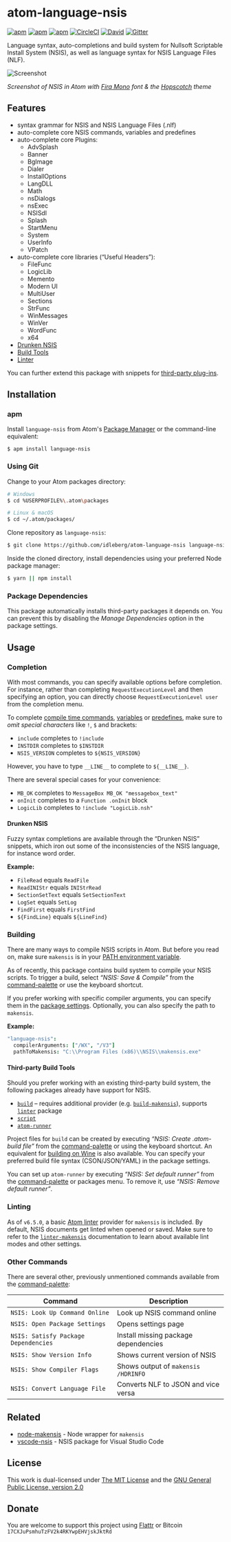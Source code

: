 # atom-language-nsis

[![apm](https://flat.badgen.net/apm/license/language-nsis)](https://atom.io/packages/language-nsis)
[![apm](https://flat.badgen.net/apm/v/language-nsis)](https://atom.io/packages/language-nsis)
[![apm](https://flat.badgen.net/apm/dl/language-nsis)](https://atom.io/packages/language-nsis)
[![CircleCI](https://flat.badgen.net/circleci/github/idleberg/atom-language-nsis)](https://circleci.com/gh/idleberg/atom-language-nsis)
[![David](https://flat.badgen.net/david/dep/idleberg/atom-language-nsis)](https://david-dm.org/idleberg/atom-language-nsis)
[![Gitter](https://flat.badgen.net/badge/chat/on%20gitter/ff69b4)](https://gitter.im/NSIS-Dev/Atom)

Language syntax, auto-completions and build system for Nullsoft Scriptable Install System (NSIS), as well as language syntax for NSIS Language Files (NLF).

![Screenshot](https://raw.github.com/idleberg/atom-language-nsis/master/screenshot.gif)

*Screenshot of NSIS in Atom with [Fira Mono](http://mozilla.github.io/Fira/) font & the [Hopscotch](https://atom.io/themes/hopscotch) theme*

## Features

* syntax grammar for NSIS and NSIS Language Files (.nlf)
* auto-complete core NSIS commands, variables and predefines
* auto-complete core Plugins:
    * AdvSplash
    * Banner
    * BgImage
    * Dialer
    * InstallOptions
    * LangDLL
    * Math
    * nsDialogs
    * nsExec
    * NSISdl
    * Splash
    * StartMenu
    * System
    * UserInfo
    * VPatch
* auto-complete core libraries (“Useful Headers”):
    * FileFunc
    * LogicLib
    * Memento
    * Modern UI
    * MultiUser
    * Sections
    * StrFunc
    * WinMessages
    * WinVer
    * WordFunc
    * x64
* [Drunken NSIS](https://github.com/idleberg/atom-language-nsis#drunken-nsis)
* [Build Tools](https://github.com/idleberg/atom-language-nsis#building)
* [Linter](https://github.com/idleberg/atom-language-nsis#linting)

You can further extend this package with snippets for [third-party plug-ins](https://atom.io/packages/nsis-plugins).

## Installation

### apm

Install `language-nsis` from Atom's [Package Manager](http://flight-manual.atom.io/using-atom/sections/atom-packages/) or the command-line equivalent:

`$ apm install language-nsis`

### Using Git

Change to your Atom packages directory:

```bash
# Windows
$ cd %USERPROFILE%\.atom\packages

# Linux & macOS
$ cd ~/.atom/packages/
```

Clone repository as `language-nsis`:

```bash
$ git clone https://github.com/idleberg/atom-language-nsis language-nsis
```

Inside the cloned directory, install dependencies using your preferred Node package manager:

```bash
$ yarn || npm install
```

### Package Dependencies

This package automatically installs third-party packages it depends on. You can prevent this by disabling the *Manage Dependencies* option in the package settings.

## Usage

### Completion

With most commands, you can specify available options before completion. For instance, rather than completing `RequestExecutionLevel` and then specifying an option, you can directly choose `RequestExecutionLevel user` from the completion menu.

To complete [compile time commands](http://nsis.sourceforge.net/Docs/Chapter5.html#), [variables](http://nsis.sourceforge.net/Docs/Chapter4.html#varother) or [predefines](http://nsis.sourceforge.net/Docs/Chapter5.html#comppredefines), make sure to *omit special characters* like `!`, `$` and brackets:

* `include` completes to `!include`
* `INSTDIR` completes to `$INSTDIR`
* `NSIS_VERSION` completes to `${NSIS_VERSION}`

However, you have to type `__LINE__` to complete to `${__LINE__}`.

There are several special cases for your convenience:

* `MB_OK` completes to `MessageBox MB_OK "messagebox_text"`
* `onInit` completes to a `Function .onInit` block
* `LogicLib` completes to `!include "LogicLib.nsh"`

#### Drunken NSIS

Fuzzy syntax completions are available through the “Drunken NSIS” snippets, which iron out some of the inconsistencies of the NSIS language, for instance word order.

**Example:**

* `FileRead` equals `ReadFile`
* `ReadINIStr` equals `INIStrRead`
* `SectionSetText` equals `SetSectionText`
* `LogSet` equals `SetLog`
* `FindFirst` equals `FirstFind`
* `${FindLine}` equals `${LineFind}`

### Building

There are many ways to compile NSIS scripts in Atom. But before you read on, make sure `makensis` is in your [PATH environment variable](http://superuser.com/a/284351/195953).

As of recently, this package contains build system to compile your NSIS scripts. To trigger a build, select *“NSIS: Save & Compile”* from the [command-palette](https://atom.io/docs/latest/getting-started-atom-basics#command-palette) or use the keyboard shortcut.

If you prefer working with specific compiler arguments, you can specify them in the [package settings](https://flight-manual.atom.io/using-atom/sections/atom-packages/#package-settings). Optionally, you can also specify the path to `makensis`.

**Example:**

```cson
"language-nsis":
  compilerArguments: ["/WX", "/V3"]
  pathToMakensis: "C:\\Program Files (x86)\\NSIS\\makensis.exe"
```

#### Third-party Build Tools

Should you prefer working with an existing third-party build system, the following packages already have support for NSIS.

* [`build`](https://atom.io/packages/build) – requires additional provider (e.g. [`build-makensis`](https://atom.io/packages/build-makensis)), supports [`linter`](https://atom.io/packages/linter) package
* [`script`](https://atom.io/packages/script)
* [`atom-runner`](https://atom.io/packages/atom-runner)

Project files for `build` can be created by executing *“NSIS: Create .atom-build file”* from the [command-palette](https://atom.io/docs/latest/getting-started-atom-basics#command-palette) or using the keyboard shortcut. An equivalent for [building on Wine](https://atom.io/packages/build-makensis-wine) is also available. You can specify your preferred build file syntax (CSON/JSON/YAML) in the package settings.

You can set up `atom-runner` by executing *“NSIS: Set default runner”* from the [command-palette](https://atom.io/docs/latest/getting-started-atom-basics#command-palette) or packages menu. To remove it, use *“NSIS: Remove default runner”*.

### Linting

As of `v6.5.0`, a basic [Atom linter](https://github.com/idleberg/atom-linter-makensis/) provider for `makensis` is included. By default, NSIS documents get linted when opened or saved. Make sure to refer to the [`linter-makensis`](https://github.com/idleberg/atom-linter-makensis#settings) documentation to learn about available lint modes and other settings.

### Other Commands

There are several other, previously unmentioned commands available from the [command-palette](https://atom.io/docs/latest/getting-started-atom-basics#command-palette):

Command                              | Description
-------------------------------------|-------------------------------------
`NSIS: Look Up Command Online`       | Look up NSIS command online
`NSIS: Open Package Settings`        | Opens settings page
`NSIS: Satisfy Package Dependencies` | Install missing package dependencies
`NSIS: Show Version Info`            | Shows current version of NSIS
`NSIS: Show Compiler Flags`          | Shows output of `makensis /HDRINFO`
`NSIS: Convert Language File`        | Converts NLF to JSON and vice versa

## Related

- [node-makensis](https://www.npmjs.com/package/makensis) - Node wrapper for `makensis`
- [vscode-nsis](https://marketplace.visualstudio.com/items?itemName=idleberg.nsis) - NSIS package for Visual Studio Code

## License

This work is dual-licensed under [The MIT License](https://opensource.org/licenses/MIT) and the [GNU General Public License, version 2.0](https://opensource.org/licenses/GPL-2.0)

## Donate

You are welcome to support this project using [Flattr](https://flattr.com/submit/auto?user_id=idleberg&url=https://github.com/idleberg/atom-language-nsis) or Bitcoin `17CXJuPsmhuTzFV2k4RKYwpEHVjskJktRd`
